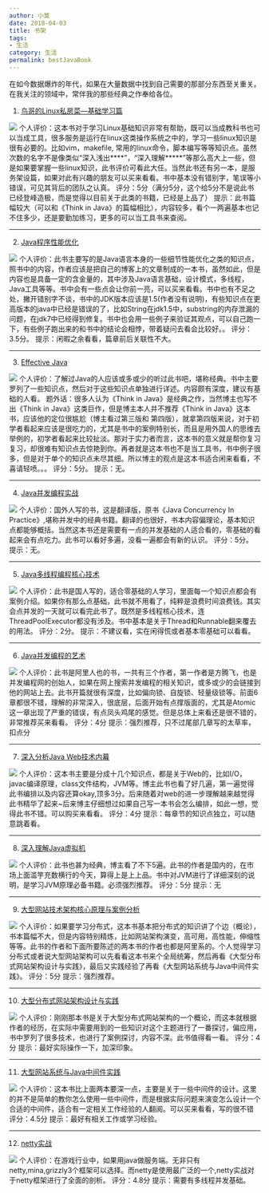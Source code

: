 ```yaml
---
author: 小莫
date: 2018-04-03
title: 书架
tags:
- 生活
category: 生活
permalink: bestJavaBook
---
```

在如今数据爆炸的年代，如果在大量数据中找到自己需要的那部分东西至关重关。在我关注的领域中，常伴我的那些经典之作奉给各位。
<!-- more -->

1. [鸟哥的Linux私房菜—基础学习篇](https://book.douban.com/subject/4889838/)

![](https://img1.doubanio.com/lpic/s4399937.jpg)
个人评价：这本书对于学习Linux基础知识非常有帮助，既可以当成教科书也可以当成工具，很多服务是运行在linux这类操作系统之中的，学习一些linux知识是很有必要的。比如vim，makefile, 常用的linux命令，脚本编写等等知识点。虽然次数的名字不是像类似“深入浅出****”，“深入理解*****”等那么高大上一些，但是如果要掌握一些linux知识，此书评价可看此大任。当然此书还有另一本，是服务架设篇，如果对此有兴趣的朋友可以买来看看。书中基本没有错别字，笔误等小错误，可见其背后的团队之认真。 
评分：5分（满分5分，这个给5分不是说此书已经登峰造极，而是觉得以目前关于此类的书籍，已经是上品了） 
提示：此书篇幅较大（可以和《Think in Java》的篇幅相比），内容较多，看个一两遍基本也记不住多少，还是要勤加练习，更多的可以当工具书来查阅。

----------

2. [Java程序性能优化](https://book.douban.com/subject/19969386/)

![](https://img1.doubanio.com/lpic/s25101909.jpg)
个人评价：此书主要写的是Java语言本身的一些细节性能优化之类的知识点，照书中的内容，作者应该是把自己的博客上的文章制成的一本书，虽然如此，但是内容也是具备一定的含金量的，其中涉及Java语言基础，设计模式，多线程，Java工具等等。书中会有一些点会让你前一亮，可以买来看看。书中也有不足之处，撇开错别字不谈，书中的JDK版本应该是1.5(作者没有说明)，有些知识点在更高版本的java中已经是错误的了，比如String在jdk1.5中，substring的内存泄漏的问题，在jdk7中已经得到修复。书中也会用一些例子来验证其观点，可以自己跑一下，有些例子跑出来的和书中的结论会相悖，带着疑问去看会比较好。。 
评分：3.5分。 
提示：闲暇之余看看，篇章前后关联性不大。

----------

3. [Effective Java](https://book.douban.com/subject/3360807/)

![](https://img3.doubanio.com/lpic/s3479802.jpg)
个人评价：了解过Java的人应该或多或少的听过此书吧，堪称经典。书中主要罗列了一些知识点，然后对于这些知识点单独进行详述。内容颇有深度，建议有基础的人看。 
题外话：很多人认为《Think in Java》是经典之作，当然博主也写不出《Think in Java》这类巨作，但是博主本人并不推荐《Think in Java》这本书，应该他的定位很尴尬（博主看过第三版和 第四版），就拿第四版来说，对于初学者看起来应该是很吃力的，尤其是书中的案例特别长，而且是用外国人的思维去举例的，初学者看起来比较扯淡。那对于实力者而言，这本书的意义就是帮你复习复习，却很难有知识点去惊艳到你。再者就是这本书也不是当工具书，书中例子很多，但是对于单个的知识点未尽其细。所以博主的观点是这本书适合闲来看看，不喜请轻喷。。。 
评分：5分。 
提示：无。

----------

4. [Java并发编程实战](https://book.douban.com/subject/10484692/)

![](https://img3.doubanio.com/lpic/s7663093.jpg)
个人评价：国外人写的书，这是翻译版，原书《Java Concurrency In Practice》,堪称并发中的经典书籍。翻译的也很好，书本内容偏理论，基本知识点都能够概括。当然这本书还是需要有一点的并发基础的人适合看的，零基础的看起来会有点吃力。此书可以看好多遍，没看一遍都会有新的认识。 
评分：5分。 
提示：无。

----------

5. [Java多线程编程核心技术](https://book.douban.com/subject/26555197/)

![](https://img3.doubanio.com/lpic/s28238985.jpg)
个人评价：此书是国人写的，适合零基础的人学习，里面每一个知识点都会有案例介绍。如果你有那么点基础，此书就不用看了，纯粹是浪费时间浪费钱。其实会点并发的一天就可以看完此书了。既然是多线程核心技术，连ThreadPoolExecutor都没有涉及。书中基本是关于Thread和Runnable翻来覆去的用法。 
评分：2分。 
提示：不建议看，实在闲得慌或者基本零基础可以看看。

----------

6. [Java并发编程的艺术](https://book.douban.com/subject/26591326/)

![](https://img1.doubanio.com/lpic/s28275418.jpg)
个人评价：此书是阿里人也的书，一共有三个作者，第一作者是方腾飞，也是并发编程网的创始人，如果在网上搜索并发编程的相关知识，或多或少的会链接到他的网站上去。此书开篇就很有深度，比如偏向锁、自旋锁、轻量级锁等。前面6章都很不错，理解的非常深入，很底层，后面开始有点撑版面的，尤其是Atomic这一章出现了严重的错误，有点凤头鸡尾的感觉。但是总体上来看还是很不错的，非常推荐买来看看。 
评分：4分 
提示：强烈推荐，只不过尾部几章写的太草率，扣点分

----------

7. [深入分析Java Web技术内幕](https://book.douban.com/subject/19965586/)

![](https://img3.doubanio.com/lpic/s24407073.jpg)
个人评价：这本书主要是分成十几个知识点，都是关于Web的，比如I/O，javac编译原理，class文件结构，JVM等。博主此书也看了好几遍，第一遍觉得此书编排以及内容还算okay,顶多3分。后来随着对web的进一步理解越来越觉得此书精华了起来~后来博主仔细想过如果自己写一本书会怎么编排，如此一想，觉得此书不错。可以购买来看看。 
评分：4分 
提示：每章节的知识点独立，可以随意跳着看。

----------

8. [深入理解Java虚拟机](https://book.douban.com/subject/24722612/)

![](https://img3.doubanio.com/lpic/s27458236.jpg)
个人评价：此书也甚为经典，博主看了不下5遍。此书的作者是国内的，在市场上面滥竽充数横行的今天，算得上是上上品。书中对JVM进行了详细深刻的说明，是学习JVM原理必备书籍。必须强烈推荐。 
评分：5分 
提示：无

----------

9. [大型网站技术架构核心原理与案例分析](https://book.douban.com/subject/25723064/)

![](https://img3.doubanio.com/lpic/s27250675.jpg)
个人评价：如果要学习分布式，这本书基本把分布式的知识讲了个边（概论），书本篇幅不大，但是内容特别精炼，比如网站架构演变，高可用，高性能，伸缩性等等。此书的作者和下面所要陈述的两本书的作者也都是阿里系的。个人觉得学习分布式或者说大型网站架构可以先看看这本书来个全局统筹，然后再看《大型分布式网站架构设计与实践》，最后又实践经验了再看《大型网站系统与Java中间件实践》。 
评分：5分 
提示：强烈推荐。

----------

10. [大型分布式网站架构设计与实践](https://book.douban.com/subject/25972633/)

![](https://img3.doubanio.com/lpic/s27444272.jpg)
个人评价：刚刚那本书是关于大型分布式网站架构的一个概论，而这本就根据作者的经历，在实际中需要用到的一些知识对这个主题进行了一番探讨，偏应用，书中罗列了很多技术，也进行了案例探讨，内容不深。此书值得看一看。 
评分：4分 
提示：最好实际操作一下，加深印象。

----------

11. [大型网站系统与Java中间件实践](https://book.douban.com/subject/25867042/)

![](https://img1.doubanio.com/lpic/s27269837.jpg)
个人评价：这本书比上面两本要深一点，主要是关于一些中间件的设计。这里的并不是简单的教你怎么使用一些中间件，而是根据实际问题来演变怎么设计一个合适的中间件，适合有一定相关工作经验的人翻阅。可以买来看看，写的很不错 
评分：4.5分 
提示：最好有相关工作或学习经验。

----------

12. [netty实战](https://book.douban.com/subject/27038538/)

![](https://img3.doubanio.com/lpic/s29444565.jpg)
个人评价：在游戏行业中，如果用java做服务端。无非只有netty,mina,grizzly3个框架可以选择。而netty是使用最广泛的一个,netty实战对于netty框架进行了全面的剖析。
评分：4.8分
提示：需要有多线程并发基础。


